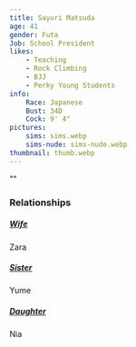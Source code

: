 ```yaml
---
title: Sayuri Matsuda
age: 41
gender: Futa
Job: School President
likes: 
    - Teaching
    - Rock Climbing
    - BJJ
    - Perky Young Students
info:
    Race: Japanese
    Bust: 34D
    Cock: 9' 4"
pictures:
    sims: sims.webp
    sims-nude: sims-nude.webp
thumbnail: thumb.webp
---
```


""



### Relationships

##### [Wife](/characters/Zara-Matsuda)

Zara

##### [Sister](/characters/Yume-Matsuda)

Yume

##### [Daughter](/characters/Nia-Matsuda)

Nia